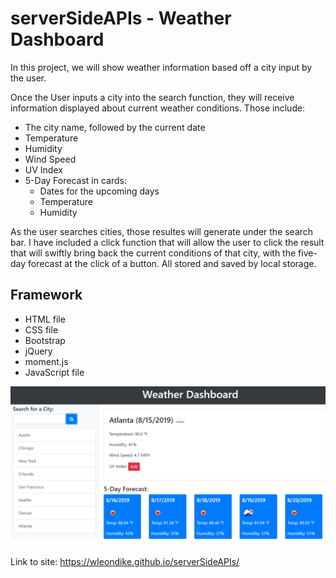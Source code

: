 # serverSideAPIs - Weather Dashboard
In this project, we will show weather information based off a city input by the user.

Once the User inputs a city into the search function, they will receive information displayed about current weather conditions. Those include:
- The city name, followed by the current date
- Temperature
- Humidity
- Wind Speed
- UV Index
- 5-Day Forecast in cards:
    - Dates for the upcoming days
    - Temperature
    - Humidity

As the user searches cities, those resultes will generate under the search bar. I have included a click function that will allow the user to click the result that will swiftly bring back the current conditions of that city, with the five-day forecast at the click of a button. All stored and saved by local storage. 

## Framework
- HTML file
- CSS file
- Bootstrap
- jQuery
- moment.js
- JavaScript file

<img src="./06-server-side-apis-homework-demo.png" alt = "Weather Dashboard" width=600>

Link to site: https://wleondike.github.io/serverSideAPIs/
